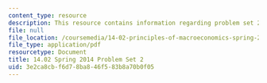 ```yaml
---
content_type: resource
description: This resource contains information regarding problem set 2.
file: null
file_location: /coursemedia/14-02-principles-of-macroeconomics-spring-2014/3e2ca8cbf6d78ba846f583b8a70b0f05_MIT14_02S14_pset2.pdf
file_type: application/pdf
resourcetype: Document
title: 14.02 Spring 2014 Problem Set 2
uid: 3e2ca8cb-f6d7-8ba8-46f5-83b8a70b0f05
---
```


